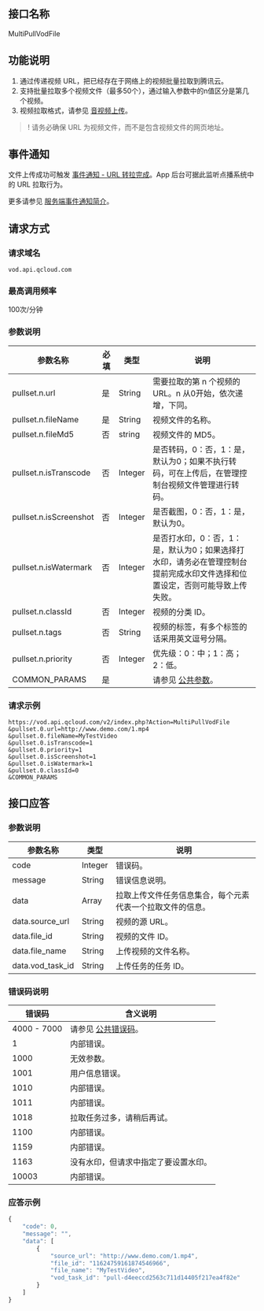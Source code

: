 <!-- TODO:
接口需要完善的功能：
调用该接口之后，可以通过查询任务状态接口来查看转拉状态（TODO）；
转拉完成之后，如果配置了服务端回调，云点播后台会发起URL转拉完成之后回调（TODO）。
对于已经存在的转拉任务，是跳过，还是重置？
回调URL，回调方式，不能通过指定，全部读配置-->

## 接口名称
MultiPullVodFile

## 功能说明
1. 通过传递视频 URL，把已经存在于网络上的视频批量拉取到腾讯云。
2. 支持批量拉取多个视频文件（最多50个），通过输入参数中的n值区分是第几个视频。
3. 视频拉取格式，请参见 [音视频上传](https://cloud.tencent.com/document/product/266/2834#.E9.9F.B3.E8.A7.86.E9.A2.91.E4.B8.8A.E4.BC.A0)。

>! 请务必确保 URL 为视频文件，而不是包含视频文件的网页地址。

## 事件通知
文件上传成功可触发 [事件通知 - URL 转拉完成](/document/product/266/7831)。App 后台可据此监听点播系统中的 URL 拉取行为。

更多请参见 [服务端事件通知简介](https://cloud.tencent.com/document/product/266/33779)。

## 请求方式

### 请求域名
`vod.api.qcloud.com`

### 最高调用频率
100次/分钟

### 参数说明
| 参数名称 | 必填 | 类型 | 说明 |
|---------|---------|---------|---------|
|pullset.n.url | 是 | String | 需要拉取的第 n 个视频的 URL。n 从0开始，依次递增，下同。 |
|pullset.n.fileName | 是 | String | 视频文件的名称。 |
|pullset.n.fileMd5 | 否 | string | 视频文件的 MD5。 |
|pullset.n.isTranscode | 否 | Integer | 是否转码，0：否，1：是，默认为0；如果不执行转码，可在上传后，在管理控制台视频文件管理进行转码。|
|pullset.n.isScreenshot | 否 | Integer | 是否截图，0：否，1：是，默认为0。 |
|pullset.n.isWatermark | 否 | Integer | 是否打水印，0：否，1：是，默认为0；如果选择打水印，请务必在管理控制台提前完成水印文件选择和位置设定，否则可能导致上传失败。|
|pullset.n.classId | 否 | Integer | 视频的分类 ID。 |
|pullset.n.tags | 否 | String | 视频的标签，有多个标签的话采用英文逗号分隔。 |
|pullset.n.priority | 否 | Integer | 优先级：0：中；1：高；2：低。 |
| COMMON_PARAMS | 是 |  | 请参见 [公共参数](/document/api/213/6976)。 |

### 请求示例

```
https://vod.api.qcloud.com/v2/index.php?Action=MultiPullVodFile
&pullset.0.url=http://www.demo.com/1.mp4
&pullset.0.fileName=MyTestVideo
&pullset.0.isTranscode=1
&pullset.0.priority=1
&pullset.0.isScreenshot=1
&pullset.0.isWatermark=1
&pullset.0.classId=0
&COMMON_PARAMS
```

## 接口应答

### 参数说明
| 参数名称 | 类型 | 说明 |
|---------|---------|---------|
| code | Integer | 错误码。 |
| message | String | 错误信息说明。  |
| data | Array | 拉取上传文件任务信息集合，每个元素代表一个拉取文件的信息。 |
| data.source_url | String | 视频的源 URL。 |
| data.file_id | String | 视频的文件 ID。 |
| data.file_name | String | 上传视频的文件名称。 |
| data.vod_task_id | String | 上传任务的任务 ID。 |

### 错误码说明
| 错误码 | 含义说明|
|---------|---------|
| 4000 - 7000 | 请参见 [公共错误码](https://cloud.tencent.com/document/api/213/10146)。  |
| 1 | 内部错误。  |
| 1000 | 无效参数。  |
| 1001 | 用户信息错误。 |
| 1010 | 内部错误。 |
| 1011 | 内部错误。 |
| 1018 | 拉取任务过多，请稍后再试。 |
| 1100 | 内部错误。 |
| 1159 | 内部错误。 |
| 1163 | 没有水印，但请求中指定了要设置水印。 |
| 10003 | 内部错误。 |

### 应答示例
```javascript
{
    "code": 0,
    "message": "",
    "data": [
        {
            "source_url": "http://www.demo.com/1.mp4",
            "file_id": "11624759161874546966",
            "file_name": "MyTestVideo",
            "vod_task_id": "pull-d4eeccd2563c711d14405f217ea4f82e"
        }
    ]
}
```

